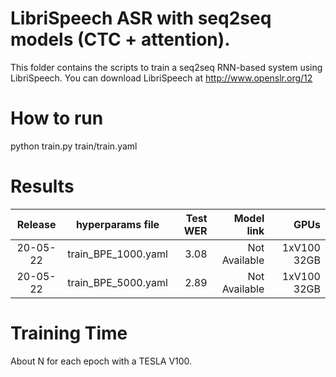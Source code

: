 # LibriSpeech ASR with seq2seq models (CTC + attention).
This folder contains the scripts to train a seq2seq RNN-based system using LibriSpeech.
You can download LibriSpeech at http://www.openslr.org/12

# How to run
python train.py train/train.yaml

# Results

| Release | hyperparams file | Test WER | Model link | GPUs |
|:-------------:|:---------------------------:| -----:| -----:| --------:|
| 20-05-22 | train_BPE_1000.yaml | 3.08 | Not Available | 1xV100 32GB |
| 20-05-22 | train_BPE_5000.yaml | 2.89 | Not Available | 1xV100 32GB |


# Training Time
About N for each epoch with a TESLA V100.
